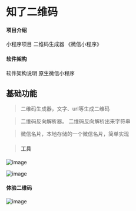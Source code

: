 # 知了二维码

#### 项目介绍
小程序项目 二维码生成器 《微信小程序》

#### 软件架构
软件架构说明 原生微信小程序

## 基础功能
> 二维码生成器，文字、url等生成二维码

> 二维码反向解析器。 二维码反向解析出来字符串

> 微信名片，本地存储的一个微信名片，简单实现

>#### 工具
 ![image](https://gitee.com/cloud_motion/drawing-bed/raw/master/drawing-bed/2022-4-1/%E5%BE%AE%E4%BF%A1%E5%9B%BE%E7%89%87_20220401195113-1648813890115.jpg)
 
 ![image](https://gitee.com/cloud_motion/drawing-bed/raw/master/drawing-bed/2022-4-1/%E5%BE%AE%E4%BF%A1%E5%9B%BE%E7%89%87_20220401195117-1648813895781.jpg)
 #### 体验二维码
 ![image](https://gitee.com/cloud_motion/drawing-bed/raw/master/drawing-bed/2022-4-1/%E5%BE%AE%E4%BF%A1%E5%9B%BE%E7%89%87_20220401194444-1648813497397.jpg)

